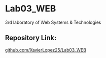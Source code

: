 # Lab03_WEB
3rd laboratory of Web Systems &amp; Technologies

## Repository Link:
[github.com/XavierLopez25/Lab03_WEB](github.com/XavierLopez25/Lab03_WEB)
